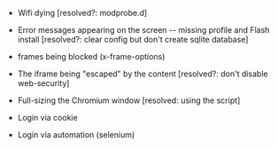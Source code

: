 * Wifi dying [resolved?: modprobe.d]
* Error messages appearing on the screen -- missing profile and Flash install
  [resolved?: clear config but don't create sqlite database]
* frames being blocked (x-frame-options)
* The iframe being "escaped" by the content [resolved?: don't disable
  web-security]
* Full-sizing the Chromium window [resolved: using the script]

* Login via cookie
* Login via automation (selenium)
